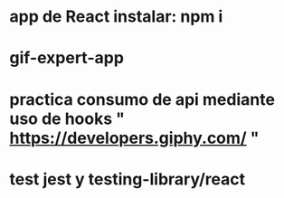 # app de React instalar: npm i 
# gif-expert-app
# practica consumo de api mediante uso de hooks " https://developers.giphy.com/ "
# test jest y testing-library/react
